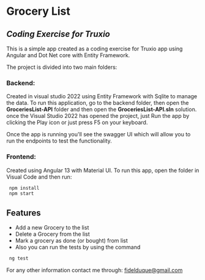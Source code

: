# Grocery List
## _Coding Exercise for Truxio_

This is a simple app created as a coding exercise for Truxio app using Angular and Dot Net core with Entity Framework.

The project is divided into two main folders:
### Backend: 
Created in visual studio 2022 using Entity Framework with Sqlite to manage the data. 
To run this application, go to the backend folder, then open the **GroceriesList-API** folder and then open the **GroceriesList-API.sln** solution. once the Visual Studio 2022 has opened the project, just Run the app by clicking the Play icon or just press F5 on your keyboard.

Once the app is running you'll see the swagger UI which will allow you to run the endpoints to test the functionality.

### Frontend:
Created using Angular 13 with Material UI. To run this app, open the folder in Visual Code and then run:

```sh 
 npm install
 npm start
```

## Features

- Add a new Grocery to the list
- Delete a Grocery from the list
- Mark a grocery as done (or bought) from list
- Also you can run the tests by using the command 
```sh 
 ng test
```
For any other information contact me through: fidelduque@gmail.com

